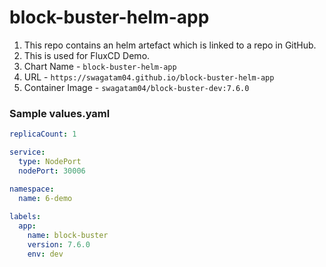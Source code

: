# block-buster-helm-app

1. This repo contains an helm artefact which is linked to a repo in GitHub. 
2. This is used for FluxCD Demo.
3. Chart Name - `block-buster-helm-app`
4. URL - `https://swagatam04.github.io/block-buster-helm-app`
5. Container Image - `swagatam04/block-buster-dev:7.6.0`

### Sample values.yaml
```yaml
replicaCount: 1

service:
  type: NodePort
  nodePort: 30006

namespace:
  name: 6-demo
  
labels:
  app:
    name: block-buster
    version: 7.6.0
    env: dev
```

